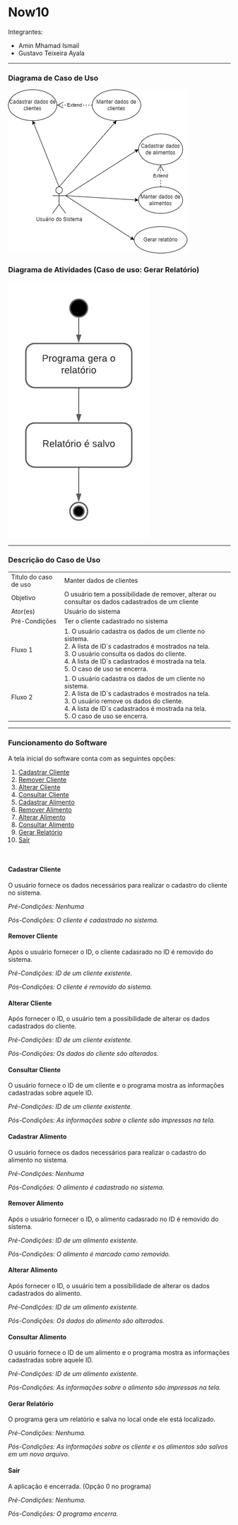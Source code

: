 # Now10
Integrantes:
<ul>
  <li>Amin Mhamad Ismail
  <li>Gustavo Teixeira Ayala
</ul>
<hr>
<h3>Diagrama de Caso de Uso</h3>
<img src="/DiagCasoDeUso.png" alt="Diagrama de caso de uso">
<h3>Diagrama de Atividades (Caso de uso: Gerar Relatório)</h3>
<img src="/DiagramaDeAtividades.png" alt="Fluxograma do caso de uso">
<hr>
<h3>Descrição do Caso de Uso</h3>
<table>
  <tr>
    <td>Titulo do caso de uso</td>
    <td>Manter dados de clientes</td>
  </tr>
  <tr>
    <td>Objetivo</td>
    <td>O usuário tem a possibilidade de remover, alterar ou consultar os dados cadastrados de um cliente</td>
  </tr>
  <tr>
    <td>Ator(es)</td>
    <td>Usuário do sistema</td>
  </tr>
  <tr>
    <td>Pré-Condições</td>
    <td>Ter o cliente cadastrado no sistema</td>
  </tr>
  <tr>
    <td>Fluxo 1</td>
    <td>1.	O usuário cadastra os dados de um cliente no sistema.<br>2.	A lista de ID`s cadastrados é mostrados na tela.<br>3.	O usuário consulta os dados do cliente.<br>4.	A lista de ID`s cadastrados é mostrada na tela.<br>5.	O caso de uso se encerra.</td>
  </tr>
  <tr>
    <td>Fluxo 2</td>
    <td>1.	O usuário cadastra os dados de um cliente no sistema.<br>2.	A lista de ID`s cadastrados é mostrados na tela.<br>3.	O usuário remove os dados do cliente.<br>4.	A lista de ID`s cadastrados é mostrada na tela.<br>5.	O caso de uso se encerra.</td>
  </tr>
</table><hr>
<h3>Funcionamento do Software</h3>
<p>A tela inicial do software conta com as seguintes opções:<p>
<ol>
  <li><a href="#cadastrarCliente">Cadastrar Cliente</a>
  <li><a href="#removerCliente">Remover Cliente
  <li><a href="#alterarCliente">Alterar Cliente
  <li><a href="#consultarCliente">Consultar Cliente
  <li><a href="#cadastrarAlimento">Cadastrar Alimento
  <li><a href="#removerAlimento">Remover Alimento
  <li><a href="#alterarAlimento">Alterar Alimento
  <li><a href="#consultarAlimento">Consultar Alimento
  <li><a href="#gerarRelatorio">Gerar Relatório
  <li><a href="#sair">Sair
</ol>
<br>
<h4><a name="cadastrarCliente">Cadastrar Cliente</h4></a>
<p>O usuário fornece os dados necessários para realizar o cadastro do cliente no sistema.</p>
    <em><p>Pré-Condições: Nenhuma</p>
      <p>Pós-Condições: O cliente é cadastrado no sistema.</p></em>
<h4><a name="removerCliente">Remover Cliente</h4></a>
<p>Após o usuário fornecer o ID, o cliente cadasrado no ID é removido do sistema.</p>
    <em><p>Pré-Condições: ID de um cliente existente.</p>
      <p>Pós-Condições: O cliente é removido do sistema.</p></em>
<h4><a name="alterarCliente">Alterar Cliente</h4></a>
<p>Após fornecer o ID, o usuário tem a possibilidade de alterar os dados cadastrados do cliente.</p>
    <em><p>Pré-Condições: ID de um cliente existente.</p>
      <p>Pós-Condições: Os dados do cliente são alterados.</p></em>
<h4><a name="consultarCliente">Consultar Cliente</h4></a>
<p>O usuário fornece o ID de um cliente e o programa mostra as informações cadastradas sobre aquele ID.</p>
    <em><p>Pré-Condições: ID de um cliente existente.</p>
      <p>Pós-Condições: As informações sobre o cliente são impressas na tela.</p></em>
<h4><a name="cadastrarAlimento">Cadastrar Alimento</h4></a>
<p>O usuário fornece os dados necessários para realizar o cadastro do alimento no sistema.</p>
    <em><p>Pré-Condições: Nenhuma</p>
      <p>Pós-Condições: O alimento é cadastrado no sistema.</p></em>
<h4><a name="removerAlimento">Remover Alimento</h4></a>
<p>Após o usuário fornecer o ID, o alimento cadasrado no ID é removido do sistema.</p>
    <em><p>Pré-Condições: ID de um alimento existente.</p>
      <p>Pós-Condições: O alimento é marcado como removido.</p></em>
<h4><a name="alterarAlimento">Alterar Alimento</h4></a>
<p>Após fornecer o ID, o usuário tem a possibilidade de alterar os dados cadastrados do alimento.</p>
    <em><p>Pré-Condições: ID de um alimento existente.</p>
      <p>Pós-Condições: Os dados do alimento são alterados.</p></em>
<h4><a name="consultarAlimento">Consultar Alimento</h4></a>
<p>O usuário fornece o ID de um alimento e o programa mostra as informações cadastradas sobre aquele ID.</p>
    <em><p>Pré-Condições: ID de um alimento existente.</p>
      <p>Pós-Condições: As informações sobre o alimento são impressas na tela.</p></em>
<h4><a name="gerarRelatorio">Gerar Relatório</h4></a>
<p>O programa gera um relatório e salva no local onde ele está localizado.</p>
    <em><p>Pré-Condições: Nenhuma.</p>
    <p>Pós-Condições: As informações sobre os cliente e os alimentos são salvos em um novo arquivo.</p></em>
<h4><a name="sair">Sair</h4></a>
<p>A aplicação é encerrada. (Opção 0 no programa)</p>
    <em><p>Pré-Condições: Nenhuma.</p>
      <p>Pós-Condições: O programa encerra.</p></em>
